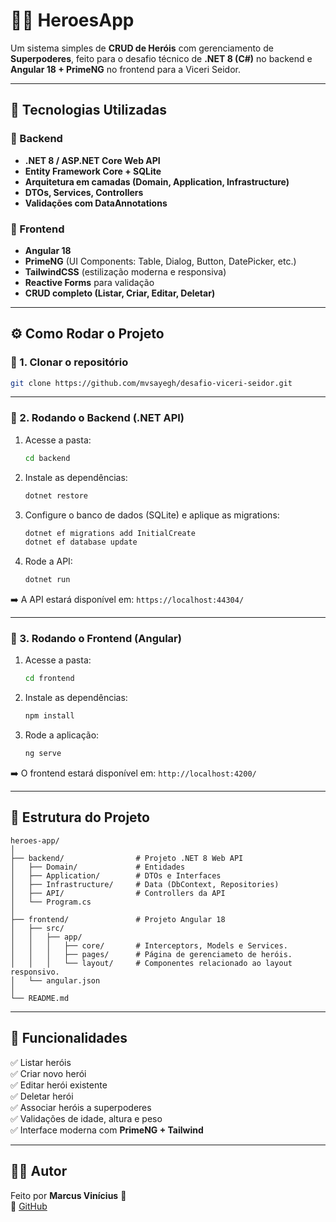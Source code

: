 # 🦸‍♂️ HeroesApp

Um sistema simples de **CRUD de Heróis** com gerenciamento de **Superpoderes**, feito para o desafio técnico de **.NET 8 (C#)** no backend e **Angular 18 + PrimeNG** no frontend para a Viceri Seidor.

---

## 🚀 Tecnologias Utilizadas

### 🔹 Backend
- **.NET 8 / ASP.NET Core Web API**
- **Entity Framework Core + SQLite**
- **Arquitetura em camadas (Domain, Application, Infrastructure)**
- **DTOs, Services, Controllers**
- **Validações com DataAnnotations**

### 🔹 Frontend
- **Angular 18**
- **PrimeNG** (UI Components: Table, Dialog, Button, DatePicker, etc.)
- **TailwindCSS** (estilização moderna e responsiva)
- **Reactive Forms** para validação
- **CRUD completo (Listar, Criar, Editar, Deletar)**

---

## ⚙️ Como Rodar o Projeto

### 🔹 1. Clonar o repositório
```bash
git clone https://github.com/mvsayegh/desafio-viceri-seidor.git
```

---

### 🔹 2. Rodando o Backend (.NET API)

1. Acesse a pasta:
   ```bash
   cd backend
   ```

2. Instale as dependências:
   ```bash
   dotnet restore
   ```

3. Configure o banco de dados (SQLite) e aplique as migrations:
   ```bash
   dotnet ef migrations add InitialCreate
   dotnet ef database update
   ```

4. Rode a API:
   ```bash
   dotnet run
   ```

➡️ A API estará disponível em: `https://localhost:44304/`  

---

### 🔹 3. Rodando o Frontend (Angular)

1. Acesse a pasta:
   ```bash
   cd frontend
   ```

2. Instale as dependências:
   ```bash
   npm install
   ```

3. Rode a aplicação:
   ```bash
   ng serve
   ```

➡️ O frontend estará disponível em: `http://localhost:4200/`

---

## 📂 Estrutura do Projeto

```
heroes-app/
│
├── backend/                # Projeto .NET 8 Web API
│   ├── Domain/             # Entidades
│   ├── Application/        # DTOs e Interfaces
│   ├── Infrastructure/     # Data (DbContext, Repositories)
│   ├── API/                # Controllers da API
│   └── Program.cs
│
├── frontend/               # Projeto Angular 18
│   ├── src/
│   │   ├── app/
│   │   │   ├── core/       # Interceptors, Models e Services.
│   │   │   ├── pages/      # Página de gerenciameto de heróis.
│   │   │   └── layout/     # Componentes relacionado ao layout responsivo.
│   └── angular.json
│
└── README.md
```

---

## 📌 Funcionalidades

✅ Listar heróis  
✅ Criar novo herói  
✅ Editar herói existente  
✅ Deletar herói  
✅ Associar heróis a superpoderes  
✅ Validações de idade, altura e peso  
✅ Interface moderna com **PrimeNG + Tailwind**

---

## 👨‍💻 Autor

Feito por **Marcus Vinícius** 🚀  
🔗 [GitHub](https://github.com/mvsayegh/)  

